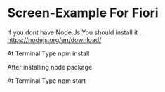 # Screen-Example For Fiori

İf you dont have Node.Js You should install it . https://nodejs.org/en/download/

At Terminal Type npm install

After installing node package

At Terminal Type npm start
